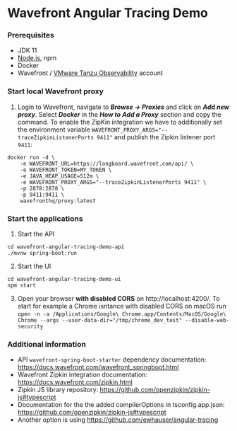 # Wavefront Angular Tracing Demo

### Prerequisites
- JDK 11
- [Node.js](https://nodejs.org/en/about/releases/), npm
- Docker
- Wavefront / [VMware Tanzu Observability](https://tanzu.vmware.com/observability) account

### Start local Wavefront proxy
1. Login to Wavefront, navigate to ***Browse &rarr; Proxies*** and click on ***Add new proxy***. Select ***Docker*** in the ***How to Add a Proxy*** section and copy the command. To enable the ZipKin integration we have to additionally set the environment variable `WAVEFRONT_PROXY_ARGS="--traceZipkinListenerPorts 9411"` and publish the Zipkin listener port `9411`:
```
docker run -d \
    -e WAVEFRONT_URL=https://longboard.wavefront.com/api/ \
    -e WAVEFRONT_TOKEN=MY_TOKEN \
    -e JAVA_HEAP_USAGE=512m \
    -e WAVEFRONT_PROXY_ARGS="--traceZipkinListenerPorts 9411" \
    -p 2878:2878 \
    -p 9411:9411 \
    wavefronthq/proxy:latest
```

### Start the applications
1. Start the API
```
cd wavefront-angular-tracing-demo-api
./mvnw spring-boot:run
```
2. Start the UI
```
cd wavefront-angular-tracing-demo-ui
npm start
```
3. Open your browser **with disabled CORS** on http://localhost:4200/. To start for example a Chrome isntance with disabled CORS on macOS run `open -n -a /Applications/Google\ Chrome.app/Contents/MacOS/Google\ Chrome --args --user-data-dir="/tmp/chrome_dev_test" --disable-web-security`


### Additional information
- API `wavefront-spring-boot-starter` dependency documentation: https://docs.wavefront.com/wavefront_springboot.html
- Wavefront Zipkin integration documentation: https://docs.wavefront.com/zipkin.html
- Zipkin JS library repository: https://github.com/openzipkin/zipkin-js#typescript
- Documentation for the the added compilerOptions in tsconfig.app.json: https://github.com/openzipkin/zipkin-js#typescript
- Another option is using https://github.com/ewhauser/angular-tracing


